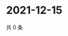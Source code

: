 # 2021-12-15

共 0 条

<!-- BEGIN WEIBO -->
<!-- 最后更新时间 Wed Dec 15 2021 11:09:15 GMT+0800 (China Standard Time) -->

<!-- END WEIBO -->
